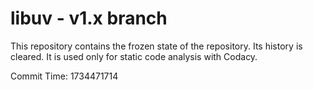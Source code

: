 # libuv - v1.x branch

This repository contains the frozen state of the repository.
Its history is cleared. It is used only for static code
analysis with Codacy.

Commit Time: 1734471714